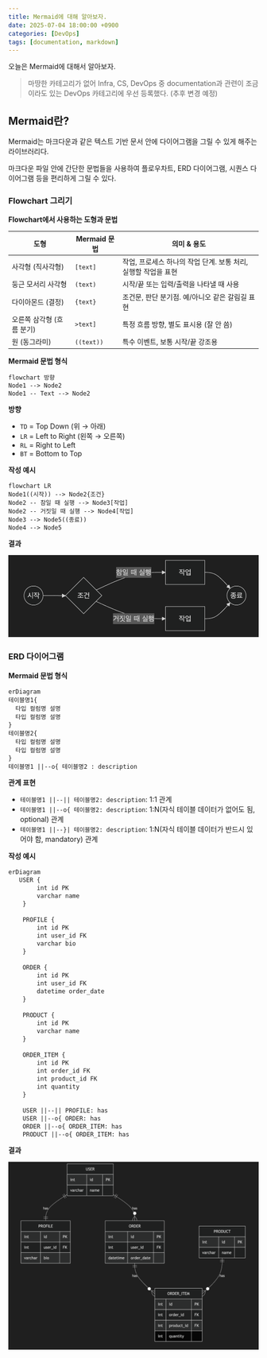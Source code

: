 ```yaml
---
title: Mermaid에 대해 알아보자.
date: 2025-07-04 18:00:00 +0900
categories: [DevOps]
tags: [documentation, markdown]
---
```


오늘은 Mermaid에 대해서 알아보자.

> 마땅한 카테고리가 없어 Infra, CS, DevOps 중 documentation과 관련이 조금이라도 있는 DevOps 카테고리에 우선 등록했다. (추후 변경 예정)


## **Mermaid란?**
Mermaid는 마크다운과 같은 텍스트 기반 문서 안에 다이어그램을 그릴 수 있게 해주는 라이브러리다.

마크다운 파일 안에 간단한 문법들을 사용하여 플로우차트, ERD 다이어그램, 시퀀스 다이어그램 등을 편리하게 그릴 수 있다.

### **Flowchart 그리기**


**Flowchart에서 사용하는 도형과 문법**

| 도형                      | Mermaid 문법 | 의미 & 용도                                                    |
| ------------------------- | ------------ | -------------------------------------------------------------- |
| 사각형 (직사각형)         | `[text]`     | 작업, 프로세스 하나의 작업 단계. 보통 처리, 실행할 작업을 표현 |
| 둥근 모서리 사각형        | `(text)`     | 시작/끝 또는 입력/출력을 나타낼 때 사용                        |
| 다이아몬드 (결정)         | `{text}`     | 조건문, 판단 분기점. 예/아니오 같은 갈림길 표현                |
| 오른쪽 삼각형 (흐름 분기) | `>text]`     | 특정 흐름 방향, 별도 표시용 (잘 안 씀)                         |
| 원 (동그라미)             | `((text))`   | 특수 이벤트, 보통 시작/끝 강조용                               |


**Mermaid 문법 형식**
```
flowchart 방향
Node1 --> Node2
Node1 -- Text --> Node2
```

**방향**
- `TD` = Top Down (위 → 아래)
- `LR` = Left to Right (왼쪽 → 오른쪽)
- `RL` = Right to Left
- `BT` = Bottom to Top

**작성 예시**
```
flowchart LR
Node1((시작)) --> Node2{조건}
Node2 -- 참일 때 실행 --> Node3[작업]
Node2 -- 거짓일 때 실행 --> Node4[작업]
Node3 --> Node5((종료))
Node4 --> Node5
```

**결과**

![Flowchart](/assets/img/Flowchart_Mermaid.png)

### **ERD 다이어그램**

**Mermaid 문법 형식**
```
erDiagram
테이블명1{
  타입 컬럼명 설명
  타입 컬럼명 설명
}
테이블명2{
  타입 컬럼명 설명
  타입 컬럼명 설명
}
테이블명1 ||--o{ 테이블명2 : description
```

**관계 표현**
- `테이블명1 ||--|| 테이블명2: description`: 1:1 관계
- `테이블명1 ||--o{ 테이블명2: description`: 1:N(자식 테이블 데이터가 없어도 됨, optional) 관계
- `테이블명1 ||--}| 테이블명2: description`: 1:N(자식 테이블 데이터가 반드시 있어야 함, mandatory) 관계

**작성 예시**
```
erDiagram
   USER {
        int id PK
        varchar name
    }

    PROFILE {
        int id PK
        int user_id FK
        varchar bio
    }

    ORDER {
        int id PK
        int user_id FK
        datetime order_date
    }

    PRODUCT {
        int id PK
        varchar name
    }

    ORDER_ITEM {
        int id PK
        int order_id FK
        int product_id FK
        int quantity
    }

    USER ||--|| PROFILE: has
    USER ||--o{ ORDER: has
    ORDER ||--o{ ORDER_ITEM: has
    PRODUCT ||--o{ ORDER_ITEM: has
```

**결과**

![ERD](/assets/img/ERD_Mermaid.png)